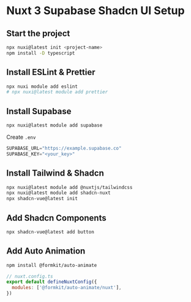 # Nuxt 3 Supabase Shadcn UI Setup

## Start the project
```bash
npx nuxi@latest init <project-name>
npm install -D typescript
```

## Install ESLint & Prettier
```bash
npx nuxi module add eslint
# npx nuxi@latest module add prettier
```

## Install Supabase 
```bash
npx nuxi@latest module add supabase
```

Create `.env`
```js
SUPABASE_URL="https://example.supabase.co"
SUPABASE_KEY="<your_key>"
```

## Install Tailwind & Shadcn
```bash
npx nuxi@latest module add @nuxtjs/tailwindcss
npx nuxi@latest module add shadcn-nuxt
npx shadcn-vue@latest init
```

## Add Shadcn Components
```bash
npx shadcn-vue@latest add button
```


## Add Auto Animation
```bash
npm install @formkit/auto-animate
```

```js
// nuxt.config.ts
export default defineNuxtConfig({
  modules: ['@formkit/auto-animate/nuxt'],
})
```